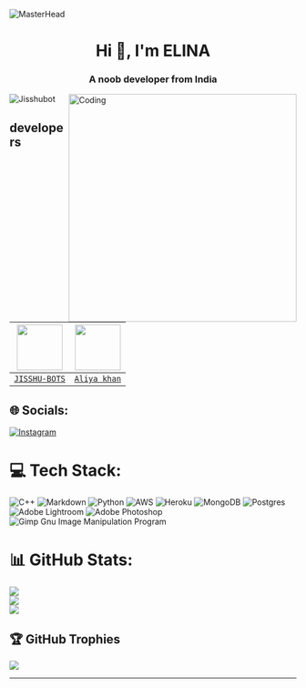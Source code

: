 ![MasterHead](https://previews.123rf.com/images/karpenkoilia/karpenkoilia1806/karpenkoilia180600011/102988806-vector-line-web-concept-for-programming-linear-web-banner-for-coding-.jpg)
<h1 align="center">Hi 👋, I'm ELINA</h1>
<h3 align="center">A noob developer from India</h3>
<img align="right" alt="Coding" width="400" src="https://miro.medium.com/max/1360/0*7Q3yvSIv_t0ioJ-Z.gif">

<p align="left"> <img src="https://komarev.com/ghpvc/?username=Jisshubot&label=Profile%20views&color=0e75b6&style=flat" alt="Jisshubot" /> </p>

## developers
|<img width="80" src="https://graph.org/file/981a8994f41e5c959286e.jpg">|<img width="80" src="https://graph.org/file/bc6c02c7f17cd7bd779fb.jpg">|
|:---:|:---:|
|[`JISSHU-BOTS`](https://github.com/Jisshubot)|[`Aliya khan`](https://github.com/zkhan12345)|[

## 🌐 Socials:
[![Instagram](https://img.shields.io/badge/Instagram-%23E4405F.svg?logo=Instagram&logoColor=white)](https://instagram.com/zishan_khan565) 

# 💻 Tech Stack:
![C++](https://img.shields.io/badge/telegram-%2300599C.svg?style=for-the-telegram&logo=c%2B%2B&logoColor=white) ![Markdown](https://img.shields.io/badge/markdown-%23000000.svg?style=for-the-badge&logo=markdown&logoColor=white) ![Python](https://img.shields.io/badge/python-3670A0?style=for-the-badge&logo=python&logoColor=ffdd54) ![AWS](https://img.shields.io/badge/AWS-%23FF9900.svg?style=for-the-badge&logo=amazon-aws&logoColor=white) ![Heroku](https://img.shields.io/badge/heroku-%23430098.svg?style=for-the-badge&logo=heroku&logoColor=white) ![MongoDB](https://img.shields.io/badge/MongoDB-%234ea94b.svg?style=for-the-badge&logo=mongodb&logoColor=white) ![Postgres](https://img.shields.io/badge/postgres-%23316192.svg?style=for-the-badge&logo=postgresql&logoColor=white) ![Adobe Lightroom](https://img.shields.io/badge/Adobe%20Lightroom-31A8FF.svg?style=for-the-badge&logo=Adobe%20Lightroom&logoColor=white) ![Adobe Photoshop](https://img.shields.io/badge/adobephotoshop-%2331A8FF.svg?style=for-the-badge&logo=adobephotoshop&logoColor=white) ![Gimp Gnu Image Manipulation Program](https://img.shields.io/badge/Gimp-657D8B?style=for-the-badge&logo=gimp&logoColor=FFFFFF)
# 📊 GitHub Stats:
![](https://github-readme-stats.vercel.app/api?username=ELINA-BOTS&theme=dark&hide_border=false&include_all_commits=false&count_private=false)<br/>
![](https://github-readme-streak-stats.herokuapp.com/?user=Jisshubot&theme=dark&hide_border=false)<br/>
![](https://github-readme-stats.vercel.app/api/top-langs/?username=Jisshubot&theme=dark&hide_border=false&include_all_commits=false&count_private=false&layout=compact)

## 🏆 GitHub Trophies
![](https://github-profile-trophy.vercel.app/?username=Jisshubot&theme=radical&no-frame=false&no-bg=true&margin-w=4)

---
